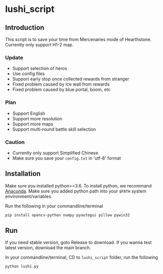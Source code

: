 # lushi_script


## Introduction
This script is to save your time from Mercenaries mode of Hearthstone.
Currently only support H1-2 map.

### Update
* Support selection of heros
* Use config files
* Support early stop once collected rewards from stranger
* Fixed problem caused by ice wall from rewards
* Fixed problem caused by blue portal, boom, etc

### Plan
* Support English
* Support more resolution
* Support more maps
* Support multi-round battle skill selection

### Caution
- Currently only support Simplified Chinese
- Make sure you save your ```config.txt``` in 'utf-8' format

## Installation

Make sure you installed python>=3.6.
To install python, we recommand [Anaconda](https://www.anaconda.com/products/individual#windows).
Make sure you added python path into your ```$PATH``` system environment/variables

Run the following in your commandline/terminal
```bash
pip install opencv-python numpy pyautogui pillow pywin32
```

## Run
If you need stable version, goto Release to download.
If you wanna test latest version, download the main branch.

In your commandline/terminal, CD to ```lushi_script``` folder,  run the following
```bash
python lushi.py 
```
